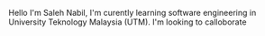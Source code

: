 Hello I'm Saleh Nabil, I'm curently learning software engineering in University Teknology Malaysia (UTM).
I'm looking to calloborate 
